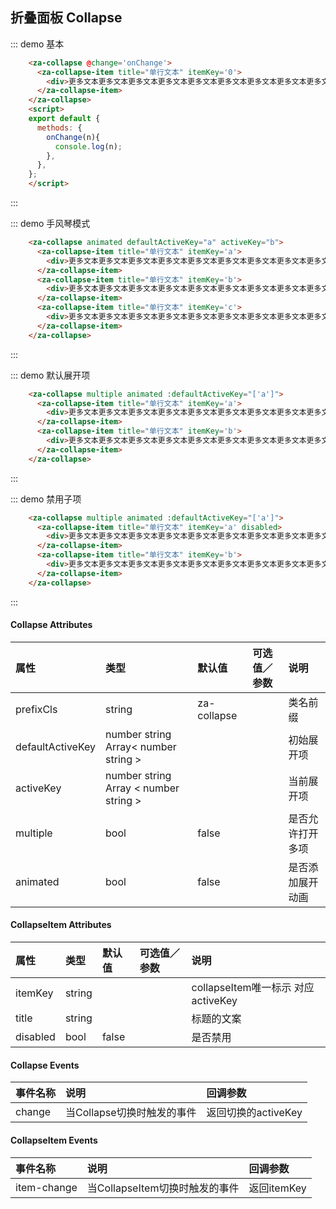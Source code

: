 <script>
export default {
  data() {
    return {
      activeKey: ['1', '2']
    }
  },
  created() {
    setTimeout(() => {
        this.activeKey = ['1']
    }, 2000);
  },
  methods: {
    onChange(n){
      console.log(n);
    },
  },
};
</script>

<style>
.za-collapse-item-content-inner {
  color: #999;
}
</style>

## 折叠面板 Collapse

::: demo 基本
```html
    <za-collapse @change='onChange'>
      <za-collapse-item title="单行文本" itemKey='0'>
        <div>更多文本更多文本更多文本更多文本更多文本更多文本更多文本更多文本更多文本更多文本更多文本更多文本更多文本更多文本更多文本更多文本更多文本更多文</div>
      </za-collapse-item>
    </za-collapse>
    <script>
    export default {
      methods: {
        onChange(n){
          console.log(n);
        },
      },
    };
    </script>
```
:::

::: demo 手风琴模式
```html
    <za-collapse animated defaultActiveKey="a" activeKey="b">
      <za-collapse-item title="单行文本" itemKey='a'>
        <div>更多文本更多文本更多文本更多文本更多文本更多文本更多文本更多文本更多文本更多文本更多文本更多文本更多文本更多文本更多文本更多文本更多文本更多文</div>
      </za-collapse-item>
      <za-collapse-item title="单行文本" itemKey='b'>
        <div>更多文本更多文本更多文本更多文本更多文本更多文本更多文本更多文本更多文本更多文本更多文本更多文本更多文本更多文本更多文本更多文本更多文本更多文</div>
      </za-collapse-item>
      <za-collapse-item title="单行文本" itemKey='c'>
        <div>更多文本更多文本更多文本更多文本更多文本更多文本更多文本更多文本更多文本更多文本更多文本更多文本更多文本更多文本更多文本更多文本更多文本更多文</div>
      </za-collapse-item>
    </za-collapse>
```
:::

::: demo 默认展开项
```html
    <za-collapse multiple animated :defaultActiveKey="['a']">
      <za-collapse-item title="单行文本" itemKey='a'>
        <div>更多文本更多文本更多文本更多文本更多文本更多文本更多文本更多文本更多文本更多文本更多文本更多文本更多文本更多文本更多文本更多文本更多文本更多文</div>
      </za-collapse-item>
      <za-collapse-item title="单行文本" itemKey='b'>
        <div>更多文本更多文本更多文本更多文本更多文本更多文本更多文本更多文本更多文本更多文本更多文本更多文本更多文本更多文本更多文本更多文本更多文本更多文</div>
      </za-collapse-item>
    </za-collapse>
```
:::

::: demo 禁用子项
```html
    <za-collapse multiple animated :defaultActiveKey="['a']">
      <za-collapse-item title="单行文本" itemKey='a' disabled>
        <div>更多文本更多文本更多文本更多文本更多文本更多文本更多文本更多文本更多文本更多文本更多文本更多文本更多文本更多文本更多文本更多文本更多文本更多文</div>
      </za-collapse-item>
      <za-collapse-item title="单行文本" itemKey='b'>
        <div>更多文本更多文本更多文本更多文本更多文本更多文本更多文本更多文本更多文本更多文本更多文本更多文本更多文本更多文本更多文本更多文本更多文本更多文</div>
      </za-collapse-item>
    </za-collapse>
```
:::

#### Collapse Attributes
| 属性 | 类型 | 默认值 | 可选值／参数 | 说明 |
| :--- | :--- | :--- | :--- | :--- |
| prefixCls | string | za-collapse | | 类名前缀 |
| defaultActiveKey | number string Array< number string >	 | |  | 初始展开项 |
| activeKey | number string Array < number string >	| |  | 当前展开项 |
| multiple | bool | false |  | 是否允许打开多项 |
| animated | bool | false |  | 是否添加展开动画 |

#### CollapseItem Attributes
| 属性 | 类型 | 默认值 | 可选值／参数 | 说明 |
| :--- | :--- | :--- | :--- | :--- |
| itemKey | string |  | | collapseItem唯一标示 对应activeKey|
| title | string |  |  | 标题的文案 |
| disabled | bool | false |  | 是否禁用 |

#### Collapse Events
| 事件名称 | 说明 | 回调参数 |
| :--- | :--- | :--- |
| change | 当Collapse切换时触发的事件 | 返回切换的activeKey |

#### CollapseItem Events
| 事件名称 | 说明 | 回调参数 |
| :--- | :--- | :--- |
| item-change | 当CollapseItem切换时触发的事件 | 返回itemKey |
